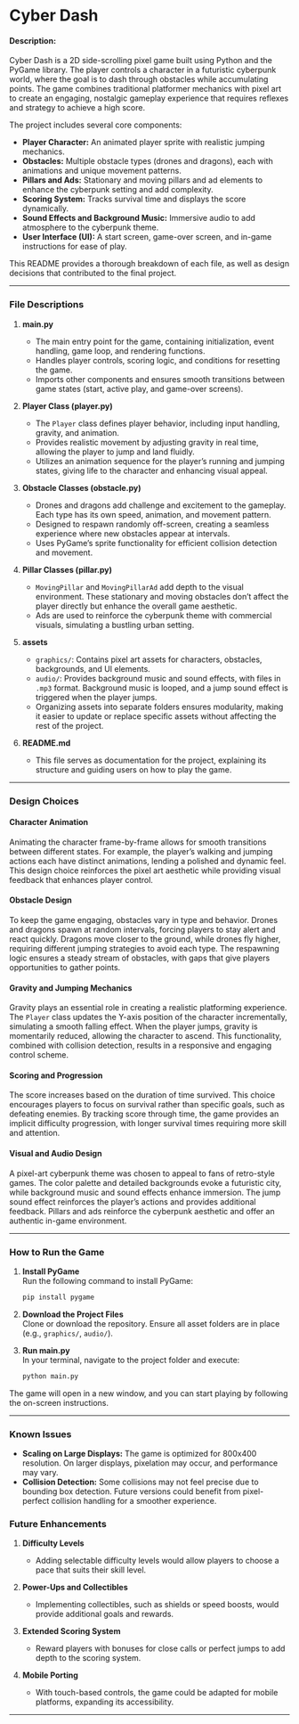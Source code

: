 
# Cyber Dash  
#### Description:

Cyber Dash is a 2D side-scrolling pixel game built using Python and the PyGame library. The player controls a character in a futuristic cyberpunk world, where the goal is to dash through obstacles while accumulating points. The game combines traditional platformer mechanics with pixel art to create an engaging, nostalgic gameplay experience that requires reflexes and strategy to achieve a high score.

The project includes several core components:
- **Player Character:** An animated player sprite with realistic jumping mechanics.
- **Obstacles:** Multiple obstacle types (drones and dragons), each with animations and unique movement patterns.
- **Pillars and Ads:** Stationary and moving pillars and ad elements to enhance the cyberpunk setting and add complexity.
- **Scoring System:** Tracks survival time and displays the score dynamically.
- **Sound Effects and Background Music:** Immersive audio to add atmosphere to the cyberpunk theme.
- **User Interface (UI):** A start screen, game-over screen, and in-game instructions for ease of play.

This README provides a thorough breakdown of each file, as well as design decisions that contributed to the final project.

---

### File Descriptions

1. **main.py**
   - The main entry point for the game, containing initialization, event handling, game loop, and rendering functions.
   - Handles player controls, scoring logic, and conditions for resetting the game.
   - Imports other components and ensures smooth transitions between game states (start, active play, and game-over screens).

2. **Player Class (player.py)**
   - The `Player` class defines player behavior, including input handling, gravity, and animation.
   - Provides realistic movement by adjusting gravity in real time, allowing the player to jump and land fluidly.
   - Utilizes an animation sequence for the player’s running and jumping states, giving life to the character and enhancing visual appeal.

3. **Obstacle Classes (obstacle.py)**
   - Drones and dragons add challenge and excitement to the gameplay. Each type has its own speed, animation, and movement pattern.
   - Designed to respawn randomly off-screen, creating a seamless experience where new obstacles appear at intervals.
   - Uses PyGame’s sprite functionality for efficient collision detection and movement.

4. **Pillar Classes (pillar.py)**
   - `MovingPillar` and `MovingPillarAd` add depth to the visual environment. These stationary and moving obstacles don’t affect the player directly but enhance the overall game aesthetic.
   - Ads are used to reinforce the cyberpunk theme with commercial visuals, simulating a bustling urban setting.

5. **assets**
   - `graphics/`: Contains pixel art assets for characters, obstacles, backgrounds, and UI elements.
   - `audio/`: Provides background music and sound effects, with files in `.mp3` format. Background music is looped, and a jump sound effect is triggered when the player jumps.
   - Organizing assets into separate folders ensures modularity, making it easier to update or replace specific assets without affecting the rest of the project.

6. **README.md**
   - This file serves as documentation for the project, explaining its structure and guiding users on how to play the game.

---

### Design Choices

#### Character Animation
Animating the character frame-by-frame allows for smooth transitions between different states. For example, the player’s walking and jumping actions each have distinct animations, lending a polished and dynamic feel. This design choice reinforces the pixel art aesthetic while providing visual feedback that enhances player control.

#### Obstacle Design
To keep the game engaging, obstacles vary in type and behavior. Drones and dragons spawn at random intervals, forcing players to stay alert and react quickly. Dragons move closer to the ground, while drones fly higher, requiring different jumping strategies to avoid each type. The respawning logic ensures a steady stream of obstacles, with gaps that give players opportunities to gather points.

#### Gravity and Jumping Mechanics
Gravity plays an essential role in creating a realistic platforming experience. The `Player` class updates the Y-axis position of the character incrementally, simulating a smooth falling effect. When the player jumps, gravity is momentarily reduced, allowing the character to ascend. This functionality, combined with collision detection, results in a responsive and engaging control scheme.

#### Scoring and Progression
The score increases based on the duration of time survived. This choice encourages players to focus on survival rather than specific goals, such as defeating enemies. By tracking score through time, the game provides an implicit difficulty progression, with longer survival times requiring more skill and attention.

#### Visual and Audio Design
A pixel-art cyberpunk theme was chosen to appeal to fans of retro-style games. The color palette and detailed backgrounds evoke a futuristic city, while background music and sound effects enhance immersion. The jump sound effect reinforces the player’s actions and provides additional feedback. Pillars and ads reinforce the cyberpunk aesthetic and offer an authentic in-game environment.

---

### How to Run the Game

1. **Install PyGame**  
   Run the following command to install PyGame:
   ```bash
   pip install pygame
   ```

2. **Download the Project Files**  
   Clone or download the repository. Ensure all asset folders are in place (e.g., `graphics/`, `audio/`).

3. **Run main.py**  
   In your terminal, navigate to the project folder and execute:
   ```bash
   python main.py
   ```

The game will open in a new window, and you can start playing by following the on-screen instructions.

---

### Known Issues

- **Scaling on Large Displays:** The game is optimized for 800x400 resolution. On larger displays, pixelation may occur, and performance may vary.
- **Collision Detection:** Some collisions may not feel precise due to bounding box detection. Future versions could benefit from pixel-perfect collision handling for a smoother experience.

### Future Enhancements

1. **Difficulty Levels**  
   - Adding selectable difficulty levels would allow players to choose a pace that suits their skill level.

2. **Power-Ups and Collectibles**  
   - Implementing collectibles, such as shields or speed boosts, would provide additional goals and rewards.

3. **Extended Scoring System**  
   - Reward players with bonuses for close calls or perfect jumps to add depth to the scoring system.

4. **Mobile Porting**  
   - With touch-based controls, the game could be adapted for mobile platforms, expanding its accessibility.

---

